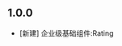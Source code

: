 <!--
 * @Author: lipeng 1162423147@qq.com
 * @Date: 2023-09-24 17:20:53
 * @LastEditors: lipeng 1162423147@qq.com
 * @LastEditTime: 2023-09-24 17:23:46
 * @FilePath: /phoenix_rating/CHANGELOG.md
 * @Description: 这是默认设置,请设置`customMade`, 打开koroFileHeader查看配置 进行设置: https://github.com/OBKoro1/koro1FileHeader/wiki/%E9%85%8D%E7%BD%AE
-->
## 1.0.0

* [新建] 企业级基础组件:Rating
